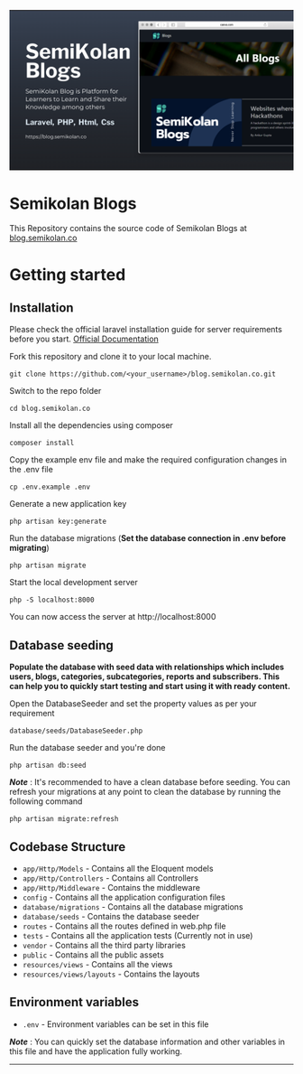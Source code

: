 ![Cover Image](.github/images/cover.png)

# Semikolan Blogs
This Repository contains the source code of Semikolan Blogs at  [blog.semikolan.co](blog.semikolan.co)

# Getting started

## Installation

Please check the official laravel installation guide for server requirements before you start. [Official Documentation](https://laravel.com/docs/5.4/installation#installation)

 
Fork this repository and clone it to your local machine.

    git clone https://github.com/<your_username>/blog.semikolan.co.git

Switch to the repo folder

    cd blog.semikolan.co

Install all the dependencies using composer

    composer install

Copy the example env file and make the required configuration changes in the .env file

    cp .env.example .env

Generate a new application key

    php artisan key:generate



Run the database migrations (**Set the database connection in .env before migrating**)

    php artisan migrate

Start the local development server

    php -S localhost:8000

You can now access the server at http://localhost:8000


## Database seeding

**Populate the database with seed data with relationships which includes users, blogs, categories, subcategories, reports and subscribers. This can help you to quickly start testing  and start using it with ready content.**

Open the DatabaseSeeder and set the property values as per your requirement

    database/seeds/DatabaseSeeder.php

Run the database seeder and you're done

    php artisan db:seed

***Note*** : It's recommended to have a clean database before seeding. You can refresh your migrations at any point to clean the database by running the following command

    php artisan migrate:refresh
    

## Codebase Structure

- `app/Http/Models` - Contains all the Eloquent models
- `app/Http/Controllers` - Contains all Controllers
- `app/Http/Middleware` - Contains the  middleware
- `config` - Contains all the application configuration files
- `database/migrations` - Contains all the database migrations
- `database/seeds` - Contains the database seeder
- `routes` - Contains all the routes defined in web.php file
- `tests` - Contains all the application tests (Currently not in use)
- `vendor` - Contains all the third party libraries
- `public` - Contains all the public assets
- `resources/views` - Contains all the views
- `resources/views/layouts` - Contains the layouts



## Environment variables

- `.env` - Environment variables can be set in this file

***Note*** : You can quickly set the database information and other variables in this file and have the application fully working.

----------
